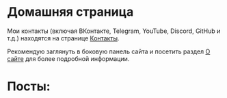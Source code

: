 # Домашняя страница
Мои контакты (включая ВКонтакте, Telegram, YouTube, Discord, GitHub и т.д.) находятся на странице [Контакты](/contacts).

Рекомендую заглянуть в боковую панель сайта и посетить раздел [О сайте](/about) для более подробной информации.

# Посты:
